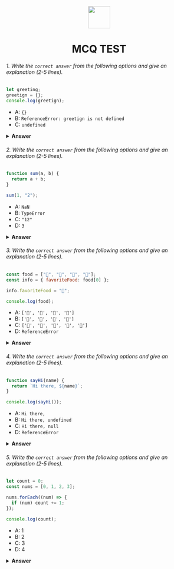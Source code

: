 <div align="center">
  <img height="60" src="https://edurev.gumlet.io/AllImages/original/ApplicationImages/CourseImages/944e5d47-8c55-4a89-91e5-22ab5f2798fc_CI.png">
  <h1>MCQ TEST</h1>
</div>

###### 1. Write the `correct answer` from the following options and give an explanation (2-5 lines).

```javascript
let greeting;
greetign = {};
console.log(greetign);
```

- A: `{}`
- B: `ReferenceError: greetign is not defined`
- C: `undefined`

<details><summary><b>Answer</b></summary>
<p>

#### Answer: The correct answer is A: {}.

<i>The variable greetign is declared with the let keyword, which means that it is a block-scoped variable. This means that it can only be accessed within the block in which it is declared. In this case, the block is the entire code snippet.

The variable greetign is then assigned the empty object literal {}. This creates a new empty object and assigns it to the variable greetign.

Finally, the console.log() function is used to log the value of greetign. The value of greetign is the empty object literal {}, so that is what is logged to the console.</i>

</p>
</details>

###### 2. Write the `correct answer` from the following options and give an explanation (2-5 lines).

```javascript
function sum(a, b) {
  return a + b;
}

sum(1, "2");
```

- A: `NaN`
- B: `TypeError`
- C: `"12"`
- D: `3`

<details><summary><b>Answer</b></summary>
<p>

#### Answer: The correct answer is A: NaN.

<i>
JavaScript
function sum(a, b) {
  return a + b;
}

sum(1, "2");
Use code with caution. Learn more
The sum() function takes two numbers as input and returns their sum. In this case, the function is called with the arguments 1 and "2".

The JavaScript engine will try to convert the string "2" to a number before adding it to the number 1. However, the string "2" does not contain a valid number, so the engine will convert it to NaN.

The + operator will then add the number 1 to NaN, which will result in NaN.</i>

</p>
</details>

###### 3. Write the `correct answer` from the following options and give an explanation (2-5 lines).

```javascript
const food = ["🍕", "🍫", "🥑", "🍔"];
const info = { favoriteFood: food[0] };

info.favoriteFood = "🍝";

console.log(food);
```

- A: `['🍕', '🍫', '🥑', '🍔']`
- B: `['🍝', '🍫', '🥑', '🍔']`
- C: `['🍝', '🍕', '🍫', '🥑', '🍔']`
- D: `ReferenceError`

<details><summary><b>Answer</b></summary>
<p>

#### Answer: The correct answer is A: ['🍕', '🍫', '🥑', '🍔'].

<i>The variable food is declared as a constant array. This means that the elements of the array cannot be changed.

The variable info is declared as a constant object. This means that the properties of the object cannot be changed. However, the values of the properties can be changed.

When the info.favoriteFood property is assigned the value "🍝", the value of the favoriteFood property of the info object is changed. However, the elements of the food array are not changed.</i>

</p>
</details>

###### 4. Write the `correct answer` from the following options and give an explanation (2-5 lines).

```javascript
function sayHi(name) {
  return `Hi there, ${name}`;
}

console.log(sayHi());
```

- A: `Hi there,`
- B: `Hi there, undefined`
- C: `Hi there, null`
- D: `ReferenceError`

<details><summary><b>Answer</b></summary>
<p>

#### Answer: The correct answer is B: Hi there, undefined.

<i>
The correct answer is B: Hi there, undefined.

Here is an explanation:

JavaScript
function sayHi(name) {
 return `Hi there, ${name}`;
}

console.log(sayHi());
Use code with caution. Learn more
The sayHi() function takes a name as input and returns a greeting. In this case, the function is called without any arguments.

When the sayHi() function is called without any arguments, the name parameter will be assigned the value undefined. This is because the undefined value is the default value for function parameters that are not assigned a value.

The string template literal Hi there, ${name} will evaluate to the string "Hi there, undefined", because the name variable is equal to undefined.</i>

</p>
</details>

###### 5. Write the `correct answer` from the following options and give an explanation (2-5 lines).

```javascript
let count = 0;
const nums = [0, 1, 2, 3];

nums.forEach((num) => {
  if (num) count += 1;
});

console.log(count);
```

- A: 1
- B: 2
- C: 3
- D: 4

<details><summary><b>Answer</b></summary>
<p>

#### Answer: The correct answer is B: 2.

<i>The nums.forEach() method iterates over the elements of the nums array and calls the callback function for each element. The callback function takes the current element of the array as its argument.

In this case, the callback function checks if the current element of the array is not equal to 0. If it is not equal to 0, the callback function increments the count variable by 1.

The nums array contains four elements: 0, 1, 2, and 3. The first element of the array, 0, is equal to 0. Therefore, the callback function will not increment the count variable for the first element of the array.

The second, third, and fourth elements of the array are not equal to 0. Therefore, the callback function will increment the count variable by 1 for each of these elements.

After the nums.forEach() method has finished iterating over the elements of the nums array, the count variable will be equal to 2.

</i>

</p>
</details>
